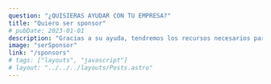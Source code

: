```yaml
---
question: "¿QUISIERAS AYUDAR CON TU EMPRESA?"
title: "Quiero ser sponsor"
# pubDate: 2023-01-01
description: "Gracias a su ayuda, tendremos los recursos necesarios para continuar nuestra misión y brindar asistencia a quienes más la necesiten. Su apoyo nos permitirá impulsar proyectos que transformarán vidas y brindará nuevas oportunidades a quienes más las precisarán. ¡Juntos, estaremos construyendo un futuro con más esperanza y posibilidades para todos!"
image: "serSponsor"
link: "/sponsors"
# tags: ["layouts", "javascript"]
# layout: "../../../layouts/Posts.astro"
---
```

